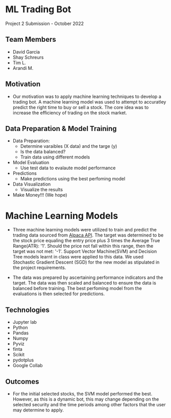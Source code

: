 # ML Trading Bot

Project 2 Submission - October 2022

## Team Members
- David Garcia 
- Shay Schreurs
- Tim L.
- Arandi M.

## Motivation

- Our motivation was to apply machine learning techniques to develop a trading bot. A machine learning model was used to attempt to accuratley predict the right time to buy or sell a stock. The core idea was to increase the efficiency of trading on the stock market.

## Data Preparation & Model Training
- Data Preparation:
  - Determine varaibles (X data) and the targe (y)
  - Is the data balanced?
  - Train data using different models
- Model Evaluation
  - Use test data to evalaute model performance
- Predictions
  - Make predictions using the best perfoming model
- Data Visualization 
  - Visualize the results 
- Make Money!!! (We hope)


# Machine Learning Models

- Three machine learning models were utilized to train and predict the trading data sourced from [Alpaca API](https://paper-api.alpaca.markets). The target was determined to be the stock price equaling the entry price plus 3 times the Average True Range(ATR): '1'. Should the price not fall within this range, then the target was not met: '-1'. Support Vector Machine(SVM) and Decision Tree models learnt in class were applied to this data. We used Stochastic Gradient Descent (SGD) for the new model as stipulated in the project requirements. 

- The data was prepared by ascertaining performance indicators and the target. The data was then scaled and balanced to ensure the data is balanced before training. The best perfoming model from the evaluations is then selected for predictions.

## Technologies
- Jupyter lab
- Python
- Pandas
- Numpy
- Pyviz
- finta 
- Scikit 
- pydotplus
- Google Collab


## Outcomes
- For the initial selected stocks, the SVM model performed the best. However, as this is a dynamic bot, this may change depending on the selected security and the time periods among other factors that the user may determine to apply.





